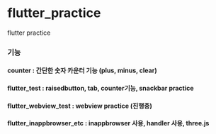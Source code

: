 # flutter_practice
flutter practice

### 기능
#### counter : 간단한 숫자 카운터 기능 (plus, minus, clear)
#### flutter_test : raisedbutton, tab, counter기능, snackbar practice
#### flutter_webview_test : webview practice (진행중)
#### flutter_inappbrowser_etc : inappbrowser 사용, handler 사용, three.js 
